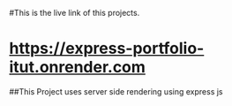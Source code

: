 #This is the live link of this projects.
# https://express-portfolio-itut.onrender.com

##This Project uses server side rendering using express js 
